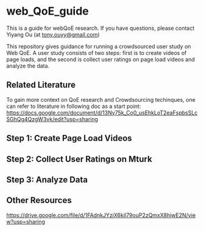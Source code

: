 # web_QoE_guide
This is a guide for webQoE research. If you have questions, please contact Yiyang Ou (at tony.ouyy@gmail.com)

This repository gives guidance for running a crowdsourced user study on Web QoE. A user study consists of two steps: first is to create videos of page loads, and the second is collect user ratings on page load videos and analyze the data. 

## Related Literature
To gain more context on QoE research and Crowdsourcing techinques, one can refer to literature in following doc as a start point: 
https://docs.google.com/document/d/13Ny75k_Co0_usEhkLoT2eaFspbsSLcSGhQg4QzgW3vk/edit?usp=sharing


## Step 1: Create Page Load Videos

## Step 2: Collect User Ratings on Mturk

## Step 3: Analyze Data


## Other Resources
https://drive.google.com/file/d/1FAdnkJYzjX6kjI79ouP2zQmxX8hjwE2N/view?usp=sharing

